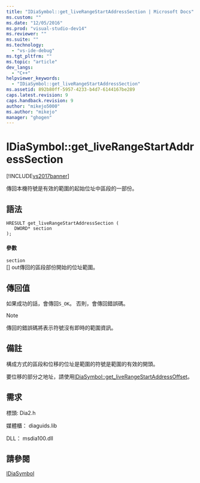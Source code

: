 ```yaml
---
title: "IDiaSymbol::get_liveRangeStartAddressSection | Microsoft Docs"
ms.custom: ""
ms.date: "12/05/2016"
ms.prod: "visual-studio-dev14"
ms.reviewer: ""
ms.suite: ""
ms.technology: 
  - "vs-ide-debug"
ms.tgt_pltfrm: ""
ms.topic: "article"
dev_langs: 
  - "C++"
helpviewer_keywords: 
  - "IDiaSymbol::get_liveRangeStartAddressSection"
ms.assetid: 892b80ff-5957-4233-b4d7-6144167be289
caps.latest.revision: 9
caps.handback.revision: 9
author: "mikejo5000"
ms.author: "mikejo"
manager: "ghogen"
---
```

# IDiaSymbol::get_liveRangeStartAddressSection
[!INCLUDE[vs2017banner](../../code-quality/includes/vs2017banner.md)]

傳回本機符號是有效的範圍的起始位址中區段的一部份。  
  
## 語法  
  
```cpp#  
HRESULT get_liveRangeStartAddressSection (   
   DWORD* section  
);  
```  
  
#### 參數  
 `section`  
 \[\] out傳回的區段部份開始的位址範圍。  
  
## 傳回值  
 如果成功的話，會傳回`S_OK`。 否則，會傳回錯誤碼。  
  
> [!NOTE]
>  傳回的錯誤碼將表示符號沒有即時的範圍資訊。  
  
## 備註  
 構成方式的區段和位移的位址是範圍的符號是範圍的有效的開頭。  
  
 要位移的部分之地址，請使用[IDiaSymbol::get\_liveRangeStartAddressOffset](../Topic/IDiaSymbol::get_liveRangeStartAddressOffset.md)。  
  
## 需求  
 標頭: Dia2.h  
  
 媒體櫃： diaguids.lib  
  
 DLL： msdia100.dll  
  
## 請參閱  
 [IDiaSymbol](../../debugger/debug-interface-access/idiasymbol.md)